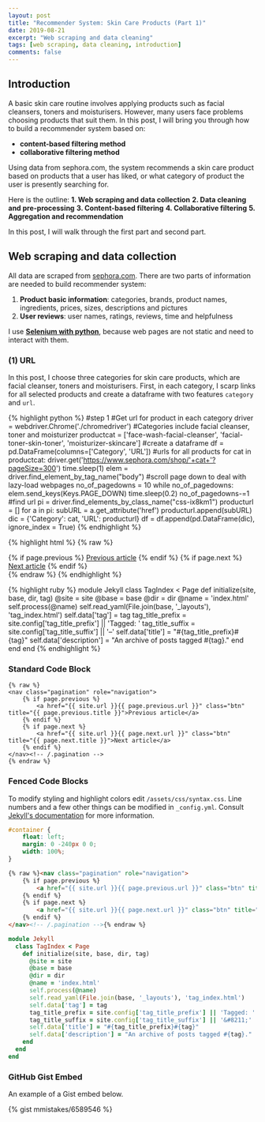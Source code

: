 ```yaml
---
layout: post
title: "Recommender System: Skin Care Products (Part 1)"
date: 2019-08-21
excerpt: "Web scraping and data cleaning"
tags: [web scraping, data cleaning, introduction]
comments: false
---
```


## Introduction
A basic skin care routine involves applying products such as facial cleansers, toners and moisturisers. However, many users face problems choosing products that suit them. 
In this post, I will bring you through how to build a recommender system based on:
* **content-based filtering method**
* **collaborative filtering method**

Using data from sephora.com, the system recommends a skin care product based on products that a user has liked, or what category of product the user is presently searching for.


Here is the outline: 
**1. Web scraping and data collection**
**2. Data cleaning and pre-processing**
**3. Content-based filtering**
**4. Collaborative filtering**
**5. Aggregation and recommendation**

In this post, I will walk through the first part and second part.



## Web scraping and data collection
All data are scraped from [sephora.com](). There are two parts of information are needed to build recommender system:

1. **Product basic information**: categories, brands, product names, ingredients, prices, sizes, descriptions and pictures
2. **User reviews**: user names, ratings, reviews, time and helpfulness

I use [**Selenium with python**](https://selenium-python.readthedocs.io/), because web pages are not static and need to interact with them.

### (1) URL 
In this post, I choose three categories for skin care products, which are facial cleanser, toners and moisturisers. First, in each category, 
I scarp links for all selected products and create a dataframe with two features `category` and `url`.

{% highlight python %}
#step 1 
#Get url for product in each category
driver = webdriver.Chrome('./chromedriver')
#Categories include facial cleanser, toner and moisturizer
productcat = ['face-wash-facial-cleanser', 'facial-toner-skin-toner', 'moisturizer-skincare']
#create a dataframe
df = pd.DataFrame(columns=['Category', 'URL'])
#urls for all products
for cat in productcat:
    driver.get('https://www.sephora.com/shop/'+cat+'?pageSize=300')
    time.sleep(1)
    elem = driver.find_element_by_tag_name("body")
    #scroll page down to deal with lazy-load webpages
    no_of_pagedowns = 10
    while no_of_pagedowns:
        elem.send_keys(Keys.PAGE_DOWN)
        time.sleep(0.2)
        no_of_pagedowns-=1
    #find url
    pi = driver.find_elements_by_class_name("css-ix8km1")
    producturl = []
    for a in pi:
        subURL = a.get_attribute('href')
        producturl.append(subURL)    
    dic = {'Category': cat, 'URL': producturl}
    df = df.append(pd.DataFrame(dic), ignore_index = True)
{% endhighlight %}

{% highlight html %}
{% raw %}
<nav class="pagination" role="navigation">
    {% if page.previous %}
        <a href="{{ site.url }}{{ page.previous.url }}" class="btn" title="{{ page.previous.title }}">Previous article</a>
    {% endif %}
    {% if page.next %}
        <a href="{{ site.url }}{{ page.next.url }}" class="btn" title="{{ page.next.title }}">Next article</a>
    {% endif %}
</nav><!-- /.pagination -->
{% endraw %}
{% endhighlight %}

{% highlight ruby %}
module Jekyll
  class TagIndex < Page
    def initialize(site, base, dir, tag)
      @site = site
      @base = base
      @dir = dir
      @name = 'index.html'
      self.process(@name)
      self.read_yaml(File.join(base, '_layouts'), 'tag_index.html')
      self.data['tag'] = tag
      tag_title_prefix = site.config['tag_title_prefix'] || 'Tagged: '
      tag_title_suffix = site.config['tag_title_suffix'] || '&#8211;'
      self.data['title'] = "#{tag_title_prefix}#{tag}"
      self.data['description'] = "An archive of posts tagged #{tag}."
    end
  end
end
{% endhighlight %}


### Standard Code Block

    {% raw %}
    <nav class="pagination" role="navigation">
        {% if page.previous %}
            <a href="{{ site.url }}{{ page.previous.url }}" class="btn" title="{{ page.previous.title }}">Previous article</a>
        {% endif %}
        {% if page.next %}
            <a href="{{ site.url }}{{ page.next.url }}" class="btn" title="{{ page.next.title }}">Next article</a>
        {% endif %}
    </nav><!-- /.pagination -->
    {% endraw %}


### Fenced Code Blocks

To modify styling and highlight colors edit `/assets/css/syntax.css`. Line numbers and a few other things can be modified in `_config.yml`. Consult [Jekyll's documentation](http://jekyllrb.com/docs/configuration/) for more information.

~~~ css
#container {
    float: left;
    margin: 0 -240px 0 0;
    width: 100%;
}
~~~

~~~ html
{% raw %}<nav class="pagination" role="navigation">
    {% if page.previous %}
        <a href="{{ site.url }}{{ page.previous.url }}" class="btn" title="{{ page.previous.title }}">Previous article</a>
    {% endif %}
    {% if page.next %}
        <a href="{{ site.url }}{{ page.next.url }}" class="btn" title="{{ page.next.title }}">Next article</a>
    {% endif %}
</nav><!-- /.pagination -->{% endraw %}
~~~

~~~ ruby
module Jekyll
  class TagIndex < Page
    def initialize(site, base, dir, tag)
      @site = site
      @base = base
      @dir = dir
      @name = 'index.html'
      self.process(@name)
      self.read_yaml(File.join(base, '_layouts'), 'tag_index.html')
      self.data['tag'] = tag
      tag_title_prefix = site.config['tag_title_prefix'] || 'Tagged: '
      tag_title_suffix = site.config['tag_title_suffix'] || '&#8211;'
      self.data['title'] = "#{tag_title_prefix}#{tag}"
      self.data['description'] = "An archive of posts tagged #{tag}."
    end
  end
end
~~~

### GitHub Gist Embed

An example of a Gist embed below.

{% gist mmistakes/6589546 %}
